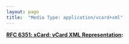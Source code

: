 ```yaml
---
layout: page
title:  "Media Type: application/vcard+xml"
---
```


**[RFC 6351: xCard: vCard XML Representation](/specs/IETF/RFC/6351 "This document defines the XML schema of the vCard data format."):** []()

